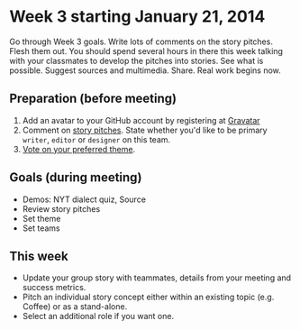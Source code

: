 # Week 3 starting January 21, 2014

Go through Week 3 goals. Write lots of comments on the story pitches. Flesh them out. You should spend several hours in there this week talking with your classmates to develop the pitches into stories. See what is possible. Suggest sources and multimedia. Share. Real work begins now.

## Preparation (before meeting)

1. Add an avatar to your GitHub account by registering at [Gravatar](http://en.gravatar.com/)
2. Comment on [story pitches](https://github.com/gotoplanb/jou4445c/issues?milestone=1&state=open). State whether you'd like to be primary `writer`, `editor` or `designer` on this team.
3. [Vote on your preferred theme](https://docs.google.com/forms/d/1Gvus-pNrKCR6czCi-v6RM4IR3jPLAOLFJmQSDoLnPGE/viewform).

## Goals (during meeting)

- Demos: NYT dialect quiz, Source
- Review story pitches
- Set theme
- Set teams

## This week

- Update your group story with teammates, details from your meeting and success metrics.
- Pitch an individual story concept either within an existing topic (e.g. Coffee) or as a stand-alone.
- Select an additional role if you want one.
